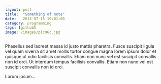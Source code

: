 ```yaml
---
layout: post
title:  "Something of note"
date:   2013-07-15 19:01:00
category: programming
tags: [github]
image: /images/pic06c.jpg
---
```


Phasellus sed laoreet massa id justo mattis pharetra. Fusce suscipit ligula vel quam viverra sit amet mollis tortor congue magna lorem ipsum dolor et quisque ut odio facilisis convallis. Etiam non nunc vel est suscipit convallis non id orci. Ut interdum tempus facilisis convallis. Etiam non nunc vel est suscipit convallis non id orci.

Lorum ipsum...

